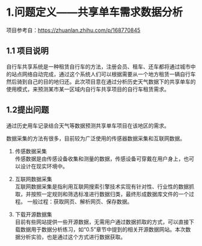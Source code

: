 # 1.问题定义——共享单车需求数据分析
项目参考自：https://zhuanlan.zhihu.com/p/168770845

## 1.1 项目说明
自行车共享系统是一种租赁自行车的方法，注册会员、租车、还车都将通过城市中的站点网络自动完成，通过这个系统人们可以根据需要从一个地方租赁一辆自行车然后骑到自己的目的地归还。此次项目意在通过分析历史天气数据下的共享单车的使用模式，来预测某市某一区域内自行车共享项目的自行车租赁需求。

## 1.2提出问题

通过历史用车记录结合天气等数据预测共享单车项目在该地区的需求。

数据采集的方法有很多，目前较为广泛使用的传感器数据采集和互联网数据。<br>
1. 传感数据采集<br>
传感数据是由传感设备收集和测量的数据，传感设备可穿戴在用户身上，也可以设计在现实环境中。</p>
2. 互联网数据采集<br>
互联网数据采集是指利用互联网搜索引擎技术实现有针对性、行业性的数据抓取，并按照一定规则和筛选标准进行数据归类，最终形成数据库文件的一个过程。
一般过程：获取网页、解析网页、保存数据。

3. 下载开源数据集<br>
目前有些网站提供一些开源数据，无需用户通过数据抓取的方式，可以直接下载数据用于数据分析练习，如“0.5”章节中提到的相关开源数据网站。本次数据分析实验，也是通过这个方式进行数据获取。